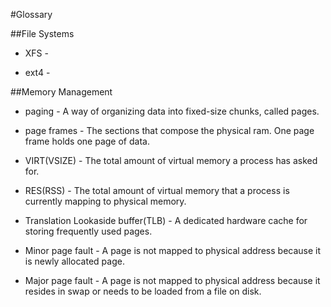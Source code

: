 #Glossary


##File Systems

* XFS - 

* ext4 -

##Memory Management

* paging - A way of organizing data into fixed-size chunks, called pages.

* page frames - The sections that compose the physical ram. One page frame holds one page of data.

* VIRT(VSIZE) - The total amount of virtual memory a process has asked for.

* RES(RSS) - The total amount of virtual memory that a process is currently mapping to physical memory. 

* Translation Lookaside buffer(TLB) - A dedicated hardware cache for storing frequently used pages.

* Minor page fault - A page is not mapped to physical address because it is newly allocated page. 

* Major page fault - A page is not mapped to physical address because it resides in swap or needs to be loaded from a file on disk. 
